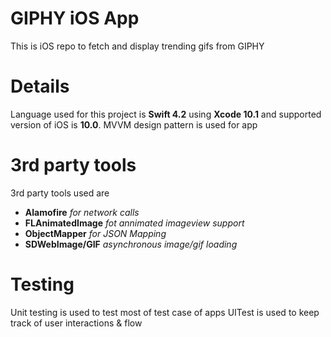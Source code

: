 # GIPHY iOS App
This is iOS repo to fetch and display trending gifs from GIPHY

# Details

Language used for this project is **Swift 4.2** using **Xcode 10.1** and supported version of iOS is **10.0**.
MVVM design pattern is used for app

# 3rd party tools

3rd party tools used are 
   - **Alamofire** *for network calls*
   - **FLAnimatedImage**  *fot annimated imageview support*
   - **ObjectMapper** *for JSON Mapping*
   - **SDWebImage/GIF**  *asynchronous image/gif loading*
   
# Testing
Unit testing is used to test most of test case of apps
UITest is used to keep track of user interactions & flow






